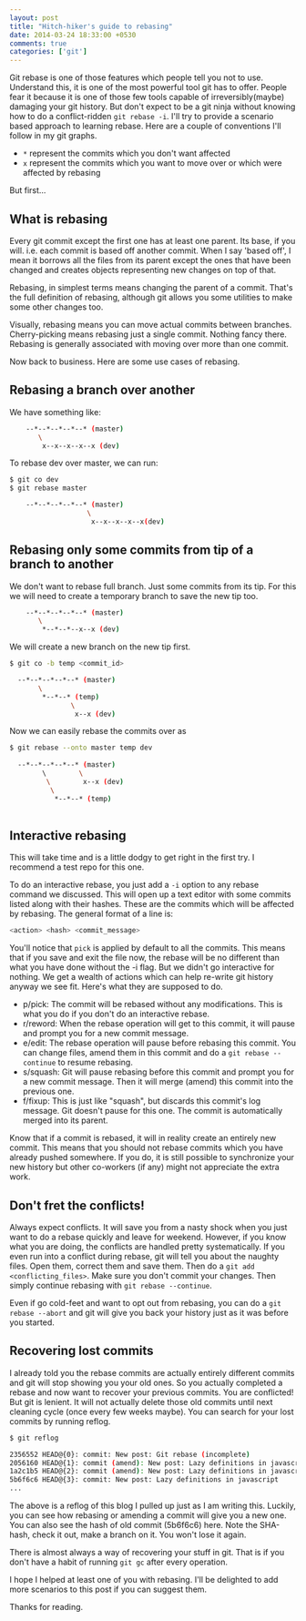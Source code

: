 ```yaml
---
layout: post
title: "Hitch-hiker's guide to rebasing"
date: 2014-03-24 18:33:00 +0530
comments: true
categories: ['git']
---
```

Git rebase is one of those features which people tell you not to use. Understand this, it is one of the most powerful tool git has to offer. People fear it because it is one of those few tools capable of irreversibly(maybe) damaging your git history. But don't expect to be a git ninja without knowing how to do a conflict-ridden `git rebase -i`. I'll try to provide a scenario based approach to learning rebase. Here are a couple of conventions I'll follow in my git graphs.

<!-- more -->

 - `*` represent the commits which you don't want affected
 - `x` represent the commits which you want to move over or which were affected by rebasing

But first...

What is rebasing
----------------------

Every git commit except the first one has at least one parent. Its base, if you will. i.e. each commit is based off another commit. When I say 'based off', I mean it borrows all the files from its parent except the ones that have been changed and creates objects representing new changes on top of that.

Rebasing, in simplest terms means changing the parent of a commit. That's the full definition of rebasing, although git allows you some utilities to make some other changes too.

Visually, rebasing means you can move actual commits between branches. Cherry-picking means rebasing just a single commit. Nothing fancy there. Rebasing is generally associated with moving over more than one commit.

Now back to business. Here are some use cases of rebasing.

Rebasing a branch over another
------------------------------------------

  We have something like:

```bash
    --*--*--*--*--* (master)
       \
        x--x--x--x--x (dev)
```

To rebase dev over master, we can run:

```bash
$ git co dev
$ git rebase master

    --*--*--*--*--* (master)
                   \
                    x--x--x--x--x(dev)
```

Rebasing only some commits from tip of a branch to another
----------------------------------------------------------------
  
  We don't want to rebase full branch. Just some commits from its tip. For this we will need to create a temporary branch to save the new tip too. 

```bash
    --*--*--*--*--* (master)
       \
        *--*--*--x--x (dev)
```

We will create a new branch on the new tip first.

```bash
$ git co -b temp <commit_id>

  --*--*--*--*--* (master)
       \
        *--*--* (temp)
               \
                x--x (dev)

```

Now we can easily rebase the commits over as

```bash
$ git rebase --onto master temp dev
  
  --*--*--*--*--* (master)
        \        \
         \        x--x (dev)
          \
           *--*--* (temp)
                    
```

Interactive rebasing
------------------------

This will take time and is a little dodgy to get right in the first try. I recommend a test repo for this one.

To do an interactive rebase, you just add a `-i` option to any rebase command we discussed. This will open up a text editor with some commits listed along with their hashes. These are the commits which will be affected by rebasing. The general format of a line is:

```bash
<action> <hash> <commit_message>
```

You'll notice that `pick` is applied by default to all the commits. This means that if you save and exit the file now, the rebase will be no different than what you have done without the -i flag. But we didn't go interactive for nothing. We get a wealth of actions which can help re-write git history anyway we see fit. Here's what they are supposed to do.

- p/pick: The commit will be rebased without any modifications. This is what you do if you don't do an interactive rebase.
- r/reword: When the rebase operation will get to this commit, it will pause and prompt you for a new commit message.
- e/edit: The rebase operation will pause before rebasing this commit. You can change files, amend them in this commit and do a `git rebase --continue` to resume rebasing.
- s/squash: Git will pause rebasing before this commit and prompt you for a new commit message. Then it will merge (amend) this commit into the previous one.
- f/fixup: This is just like "squash", but discards this commit's log message. Git doesn't pause for this one. The commit is automatically merged into its parent.

Know that if a commit is rebased, it will in reality create an entirely new commit. This means that you should not rebase commits which you have already pushed somewhere. If you do, it is still possible to synchronize your new history but other co-workers (if any) might not appreciate the extra work.

Don't fret the conflicts!
-----------------------------

Always expect conflicts. It will save you from a nasty shock when you just want to do a rebase quickly and leave for weekend. However, if you know what you are doing, the conflicts are handled pretty systematically. If you even run into a conflict during rebase, git will tell you about the naughty files. Open them, correct them and save them. Then do a `git add <conflicting_files>`. Make sure you don't commit your changes. Then simply continue rebasing with `git rebase --continue`.

Even if go cold-feet and want to opt out from rebasing, you can do a `git rebase --abort` and git will give you back your history just as it was before you started.

Recovering lost commits
--------------------------

I already told you the rebase commits are actually entirely different commits and git will stop showing you your old ones. So you actually completed a rebase and now want to recover your previous commits. You are conflicted! But git is lenient. It will not actually delete those old commits until next cleaning cycle (once every few weeks maybe). You can search for your lost commits by running reflog.

```bash
$ git reflog

2356552 HEAD@{0}: commit: New post: Git rebase (incomplete)
2056160 HEAD@{1}: commit (amend): New post: Lazy definitions in javascript
1a2c1b5 HEAD@{2}: commit (amend): New post: Lazy definitions in javascript
5b6f6c6 HEAD@{3}: commit: New post: Lazy definitions in javascript
...
```

The above is a reflog of this blog I pulled up just as I am writing this. Luckily, you can see how rebasing or amending a commit will give you a new one. You can also see the hash of old commit (5b6f6c6) here. Note the SHA-hash, check it out, make a branch on it. You won't lose it again.

There is almost always a way of recovering your stuff in git. That is if you don't have a habit of running `git gc` after every operation.

I hope I helped at least one of you with rebasing. I'll be delighted to add more scenarios to this post if you can suggest them.

Thanks for reading.
